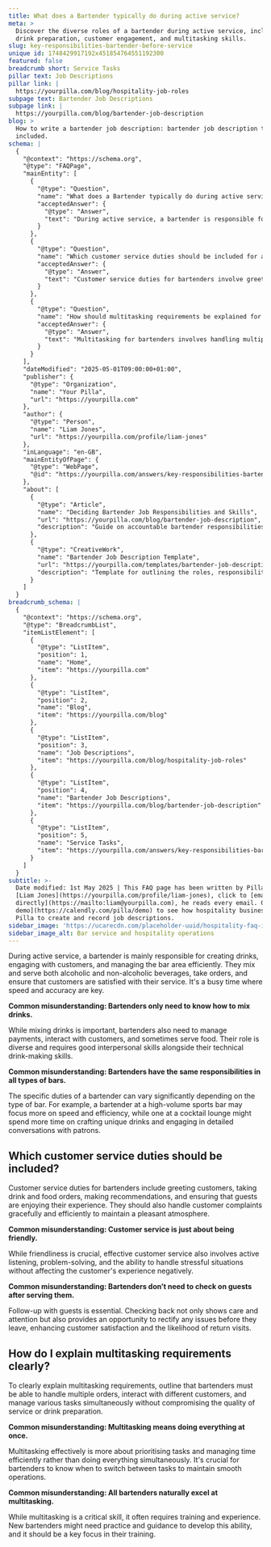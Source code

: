 ```yaml
---
title: What does a Bartender typically do during active service?
meta: >
  Discover the diverse roles of a bartender during active service, including
  drink preparation, customer engagement, and multitasking skills.
slug: key-responsibilities-bartender-before-service
unique id: 1748429917192x451854764551192300
featured: false
breadcrumb short: Service Tasks
pillar text: Job Descriptions
pillar link: |
  https://yourpilla.com/blog/hospitality-job-roles
subpage text: Bartender Job Descriptions
subpage link: |
  https://yourpilla.com/blog/bartender-job-description
blog: >
  How to write a bartender job description: bartender job description template
  included.
schema: |
  {
    "@context": "https://schema.org",
    "@type": "FAQPage",
    "mainEntity": [
      {
        "@type": "Question",
        "name": "What does a Bartender typically do during active service?",
        "acceptedAnswer": {
          "@type": "Answer",
          "text": "During active service, a bartender is responsible for creating drinks, taking orders, and managing the bar area. They mix and serve alcoholic and non-alcoholic beverages, and engage with customers to ensure satisfaction. Responsibilities also include managing payments, possibly serving food, and maintaining a friendly and efficient service environment."
        }
      },
      {
        "@type": "Question",
        "name": "Which customer service duties should be included for a bartender?",
        "acceptedAnswer": {
          "@type": "Answer",
          "text": "Customer service duties for bartenders involve greeting customers, taking drink and food orders, making recommendations, and ensuring customer satisfaction. Effective customer service requires more than just friendliness; it includes active listening, problem-solving skills, and providing follow-up to address any concerns, thus enhancing the customer experience."
        }
      },
      {
        "@type": "Question",
        "name": "How should multitasking requirements be explained for a bartender?",
        "acceptedAnswer": {
          "@type": "Answer",
          "text": "Multitasking for bartenders involves handling multiple orders, interacting with different customers, and managing several tasks simultaneously. It is crucial to prioritise tasks, manage time efficiently, and switch tasks appropriately to ensure smooth operations. Training and experience are essential to develop these skills effectively."
        }
      }
    ],
    "dateModified": "2025-05-01T09:00:00+01:00",
    "publisher": {
      "@type": "Organization",
      "name": "Your Pilla",
      "url": "https://yourpilla.com"
    },
    "author": {
      "@type": "Person",
      "name": "Liam Jones",
      "url": "https://yourpilla.com/profile/liam-jones"
    },
    "inLanguage": "en-GB",
    "mainEntityOfPage": {
      "@type": "WebPage",
      "@id": "https://yourpilla.com/answers/key-responsibilities-bartender-before-service"
    },
    "about": [
      {
        "@type": "Article",
        "name": "Deciding Bartender Job Responsibilities and Skills",
        "url": "https://yourpilla.com/blog/bartender-job-description",
        "description": "Guide on accountable bartender responsibilities and essential skills for effective job performance."
      },
      {
        "@type": "CreativeWork",
        "name": "Bartender Job Description Template",
        "url": "https://yourpilla.com/templates/bartender-job-description",
        "description": "Template for outlining the roles, responsibilities, and qualifications of bartenders to attract qualified candidates."
      }
    ]
  }
breadcrumb_schema: |
  {
    "@context": "https://schema.org",
    "@type": "BreadcrumbList",
    "itemListElement": [
      {
        "@type": "ListItem",
        "position": 1,
        "name": "Home",
        "item": "https://yourpilla.com"
      },
      {
        "@type": "ListItem",
        "position": 2,
        "name": "Blog",
        "item": "https://yourpilla.com/blog"
      },
      {
        "@type": "ListItem",
        "position": 3,
        "name": "Job Descriptions",
        "item": "https://yourpilla.com/blog/hospitality-job-roles"
      },
      {
        "@type": "ListItem",
        "position": 4,
        "name": "Bartender Job Descriptions",
        "item": "https://yourpilla.com/blog/bartender-job-description"
      },
      {
        "@type": "ListItem",
        "position": 5,
        "name": "Service Tasks",
        "item": "https://yourpilla.com/answers/key-responsibilities-bartender-before-service"
      }
    ]
  }
subtitle: >-
  Date modified: 1st May 2025 | This FAQ page has been written by Pilla Founder,
  [Liam Jones](https://yourpilla.com/profile/liam-jones), click to [email Liam
  directly](https://mailto:liam@yourpilla.com), he reads every email. Or [book a
  demo](https://calendly.com/pilla/demo) to see how hospitality businesses use
  Pilla to create and record job descriptions.
sidebar_image: 'https://ucarecdn.com/placeholder-uuid/hospitality-faq-image.jpg'
sidebar_image_alt: Bar service and hospitality operations
---
```

During active service, a bartender is mainly responsible for creating drinks, engaging with customers, and managing the bar area efficiently. They mix and serve both alcoholic and non-alcoholic beverages, take orders, and ensure that customers are satisfied with their service. It's a busy time where speed and accuracy are key.

**Common misunderstanding: Bartenders only need to know how to mix drinks.**

While mixing drinks is important, bartenders also need to manage payments, interact with customers, and sometimes serve food. Their role is diverse and requires good interpersonal skills alongside their technical drink-making skills.

**Common misunderstanding: Bartenders have the same responsibilities in all types of bars.**

The specific duties of a bartender can vary significantly depending on the type of bar. For example, a bartender at a high-volume sports bar may focus more on speed and efficiency, while one at a cocktail lounge might spend more time on crafting unique drinks and engaging in detailed conversations with patrons.

## Which customer service duties should be included?

Customer service duties for bartenders include greeting customers, taking drink and food orders, making recommendations, and ensuring that guests are enjoying their experience. They should also handle customer complaints gracefully and efficiently to maintain a pleasant atmosphere.

**Common misunderstanding: Customer service is just about being friendly.**

While friendliness is crucial, effective customer service also involves active listening, problem-solving, and the ability to handle stressful situations without affecting the customer's experience negatively.

**Common misunderstanding: Bartenders don’t need to check on guests after serving them.**

Follow-up with guests is essential. Checking back not only shows care and attention but also provides an opportunity to rectify any issues before they leave, enhancing customer satisfaction and the likelihood of return visits.

## How do I explain multitasking requirements clearly?

To clearly explain multitasking requirements, outline that bartenders must be able to handle multiple orders, interact with different customers, and manage various tasks simultaneously without compromising the quality of service or drink preparation.

**Common misunderstanding: Multitasking means doing everything at once.**

Multitasking effectively is more about prioritising tasks and managing time efficiently rather than doing everything simultaneously. It's crucial for bartenders to know when to switch between tasks to maintain smooth operations.

**Common misunderstanding: All bartenders naturally excel at multitasking.**

While multitasking is a critical skill, it often requires training and experience. New bartenders might need practice and guidance to develop this ability, and it should be a key focus in their training.
